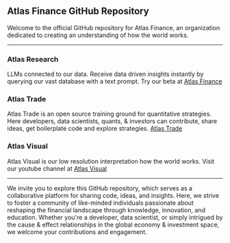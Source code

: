 ## Atlas Finance GitHub Repository

Welcome to the official GitHub repository for Atlas Finance, an organization dedicated to creating an understanding of how the world works. 
___

### Atlas Research
LLMs connected to our data. Receive data driven insights instantly by querying our vast database with a text prompt. Try our beta at [Atlas Finance](https://www.atlas-finance.io)

### Atlas Trade
Atlas Trade is an open source training ground for quantitative strategies. Here developers, data scientists, quants, & investors can contribute, share ideas, get boilerplate code and explore strategies. [Atlas Trade](https://github.com/atlas-finance-io/atlas_trade)

### Atlas Visual
Atlas Visual is our low resolution interpretation how the world works.  Visit our youtube channel at [Atlas Visual](https://www.youtube.com/channel/UC3LXWACD6Ga3-citvazXNOg)
___

We invite you to explore this GitHub repository, which serves as a collaborative platform for sharing code, ideas, and insights. Here, we strive to foster a community of like-minded individuals passionate about reshaping the financial landscape through knowledge, innovation, and education. Whether you're a developer, data scientist, or simply intrigued by the cause & effect relationships in the global economy & investment space, we welcome your contributions and engagement.


